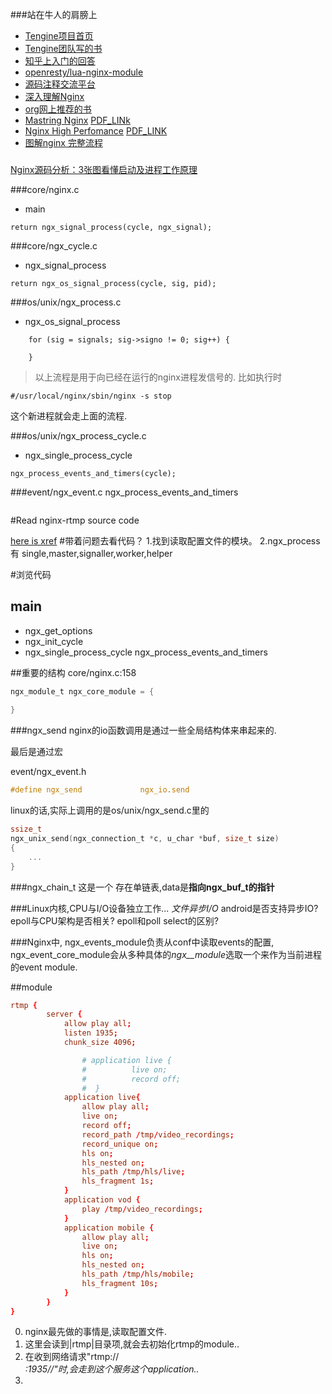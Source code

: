 ###站在牛人的肩膀上
* [Tengine项目首页](http://tengine.taobao.org/index_cn.html)
* [Tengine团队写的书](http://tengine.taobao.org/book/index.html)
* [知乎上入门的回答](https://www.zhihu.com/question/20857459)
* [openresty/lua-nginx-module](https://github.com/openresty/lua-nginx-module)
* [源码注释交流平台](http://www.imaotao.cn/xref/nginx-1.10.0/)
* [深入理解Nginx](http://product.dangdang.com/23910258.html#catalog)
* [org网上推荐的书](http://nginx.org/en/books.html)
* [Mastring Nginx](http://product.dangdang.com/23655331.html#catalog) [PDF_LINk](http://pdf.th7.cn/down/files/1411/Mastering%20Nginx.pdf)
* [Nginx High Perfomance](http://product.dangdang.com/1900482176.html#catalog) [PDF_LINK](http://185.49.84.138/ebooks/Nginx-High-Performance[ebooksfeed.com].pdf)
* [图解nginx 完整流程](http://techlog.cn/article/list/10182665)

###
[Nginx源码分析：3张图看懂启动及进程工作原理](http://weibo.com/ttarticle/p/show?id=2309403949643745620312)

###core/nginx.c
* main
```
return ngx_signal_process(cycle, ngx_signal);
```

###core/ngx_cycle.c
* ngx_signal_process
```
return ngx_os_signal_process(cycle, sig, pid);
```


###os/unix/ngx_process.c
* ngx_os_signal_process
```
    for (sig = signals; sig->signo != 0; sig++) {
        
    }
```

>以上流程是用于向已经在运行的nginx进程发信号的.
比如执行时
```
#/usr/local/nginx/sbin/nginx -s stop
```
这个新进程就会走上面的流程.

###os/unix/ngx_process_cycle.c
* ngx_single_process_cycle
```
ngx_process_events_and_timers(cycle);
```

###event/ngx_event.c
ngx_process_events_and_timers
```

```



#Read nginx-rtmp source code

[here is xref]()
#带着问题去看代码？
1.找到读取配置文件的模块。
2.ngx_process 有 single,master,signaller,worker,helper

#浏览代码

## main
    
    
* ngx_get_options
* ngx_init_cycle
* ngx_single_process_cycle
    ngx_process_events_and_timers
    


##重要的结构
core/nginx.c:158
``` c
ngx_module_t ngx_core_module = {
    
}
```

###ngx_send
nginx的io函数调用是通过一些全局结构体来串起来的.

最后是通过宏

event/ngx_event.h
```c
#define ngx_send             ngx_io.send
```


linux的话,实际上调用的是os/unix/ngx_send.c里的
```c
ssize_t
ngx_unix_send(ngx_connection_t *c, u_char *buf, size_t size)
{
    ...
}
```

###ngx_chain_t 
这是一个 存在单链表,data是**指向ngx_buf_t的指针**

###Linux内核,CPU与I/O设备独立工作...
*文件异步I/O*
android是否支持异步IO?
epoll与CPU架构是否相关?
epoll和poll select的区别?

###Nginx中,
ngx_events_module负责从conf中读取events的配置,
ngx_event_core_module会从多种具体的*ngx_<event>_module*选取一个来作为当前进程的event module.

##module
```conf
rtmp {
        server {
            allow play all;
            listen 1935;
            chunk_size 4096;

                # application live {
                #          live on;
                #          record off;
                #  }
            application live{
                allow play all;
                live on;
                record off;
                record_path /tmp/video_recordings;
                record_unique on;
                hls on;
                hls_nested on;
                hls_path /tmp/hls/live;
                hls_fragment 1s;
            }
            application vod {
                play /tmp/video_recordings;
            }
            application mobile {
                allow play all;
                live on;
                hls on;
                hls_nested on;
                hls_path /tmp/hls/mobile;
                hls_fragment 10s;
            }
        }
}
```
0. nginx最先做的事情是,读取配置文件.
1. 这里会读到|rtmp|目录项,就会去初始化rtmp的module..
2. 在收到网络请求"rtmp://<address>:1935/<live>/<app>"时,会走到这个服务这个application..
3. 
